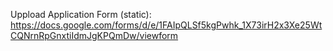Uppload Application Form (static): https://docs.google.com/forms/d/e/1FAIpQLSf5kgPwhk_1X73irH2x3Xe25WtCQNrnRpGnxtiIdmJgKPQmDw/viewform
